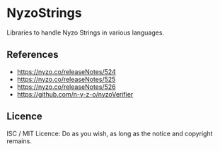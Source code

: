 # NyzoStrings
Libraries to handle Nyzo Strings in various languages.


## References

- https://nyzo.co/releaseNotes/524
- https://nyzo.co/releaseNotes/525
- https://nyzo.co/releaseNotes/526
- https://github.com/n-y-z-o/nyzoVerifier

## Licence

ISC / MIT Licence: Do as you wish, as long as the notice and copyright remains.
